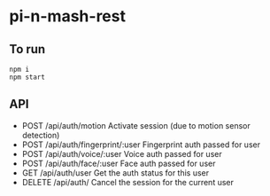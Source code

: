 # pi-n-mash-rest

## To run

```
npm i
npm start
```

## API

- POST /api/auth/motion Activate session (due to motion sensor detection)
- POST /api/auth/fingerprint/:user Fingerprint auth passed for user
- POST /api/auth/voice/:user Voice auth passed for user
- POST /api/auth/face/:user Face auth passed for user
- GET /api/auth/user Get the auth status for this user
- DELETE /api/auth/ Cancel the session for the current user

